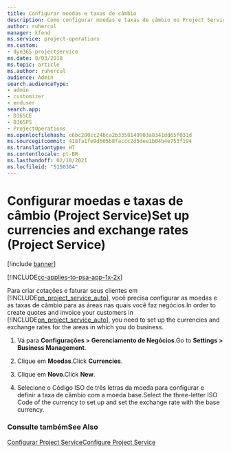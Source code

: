 ```yaml
---
title: Configurar moedas e taxas de câmbio
description: Como configurar moedas e taxas de câmbio no Project Service
author: ruhercul
manager: kfend
ms.service: project-operations
ms.custom:
- dyn365-projectservice
ms.date: 8/03/2018
ms.topic: article
ms.author: ruhercul
audience: Admin
search.audienceType:
- admin
- customizer
- enduser
search.app:
- D365CE
- D365PS
- ProjectOperations
ms.openlocfilehash: c6bc200cc24bca2b3358149903a8341dd65f031d
ms.sourcegitcommit: 418fa1fe9d605b8faccc2d5dee1b04b4e753f194
ms.translationtype: HT
ms.contentlocale: pt-BR
ms.lasthandoff: 02/10/2021
ms.locfileid: "5150384"
---
```

# <a name="set-up-currencies-and-exchange-rates-project-service"></a><span data-ttu-id="3aa64-103">Configurar moedas e taxas de câmbio (Project Service)</span><span class="sxs-lookup"><span data-stu-id="3aa64-103">Set up currencies and exchange rates (Project Service)</span></span>

[!include [banner](../includes/psa-now-project-operations.md)]

[!INCLUDE[cc-applies-to-psa-app-1x-2x](../includes/cc-applies-to-psa-app-1x-2x.md)]

<span data-ttu-id="3aa64-104">Para criar cotações e faturar seus clientes em [!INCLUDE[pn_project_service_auto](../includes/pn-project-service-auto.md)], você precisa configurar as moedas e as taxas de câmbio para as áreas nas quais você faz negócios.</span><span class="sxs-lookup"><span data-stu-id="3aa64-104">In order to create quotes and invoice your customers in [!INCLUDE[pn_project_service_auto](../includes/pn-project-service-auto.md)], you need to set up the currencies and exchange rates for the areas in which you do business.</span></span>  
  
1.  <span data-ttu-id="3aa64-105">Vá para **Configurações > Gerenciamento de Negócios**.</span><span class="sxs-lookup"><span data-stu-id="3aa64-105">Go to **Settings > Business Management**.</span></span>  
  
2.  <span data-ttu-id="3aa64-106">Clique em **Moedas**.</span><span class="sxs-lookup"><span data-stu-id="3aa64-106">Click **Currencies**.</span></span>  
  
3.  <span data-ttu-id="3aa64-107">Clique em **Novo**.</span><span class="sxs-lookup"><span data-stu-id="3aa64-107">Click **New**.</span></span>  
  
4.  <span data-ttu-id="3aa64-108">Selecione o Código ISO de três letras da moeda para configurar e definir a taxa de câmbio com a moeda base.</span><span class="sxs-lookup"><span data-stu-id="3aa64-108">Select the three-letter ISO Code of the currency to set up and set the exchange rate with the base currency.</span></span>  
  
### <a name="see-also"></a><span data-ttu-id="3aa64-109">Consulte também</span><span class="sxs-lookup"><span data-stu-id="3aa64-109">See Also</span></span>  
 [<span data-ttu-id="3aa64-110">Configurar Project Service</span><span class="sxs-lookup"><span data-stu-id="3aa64-110">Configure Project Service</span></span>](../psa/configure.md)
